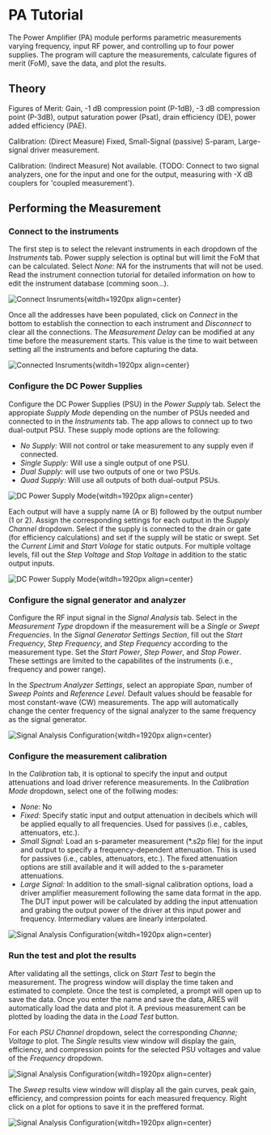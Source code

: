 # PA Tutorial

The Power Amplifier (PA) module performs parametric measurements varying frequency, input RF power, and controlling up to four power supplies. The program will capture the measurements, calculate figures of merit (FoM), save the data, and plot the results.

## Theory

Figures of Merit: Gain, -1 dB compression point (P-1dB), -3 dB compression point (P-3dB), output saturation power (Psat), drain efficiency (DE), power added efficiency (PAE).

Calibration: (Direct Measure) Fixed, Small-Signal (passive) S-param, Large-signal driver measurement.

Calibration: (Indirect Measure) Not available. (TODO: Connect to two signal analyzers, one for the input and one for the output, measuring with -X dB couplers for 'coupled measurement').


## Performing the Measurement

### Connect to the instruments

The first step is to select the relevant instruments in each dropdown of the *Instruments* tab. Power supply selection is optinal but will limit the FoM that can be calculated. Select *None: NA* for the instruments that will not be used. Read the instrument connection tutorial for detailed information on how to edit the instrument database (comming soon...).

![Connect Insruments](./assets/PA/connect_inst.png){witdh=1920px align=center}

Once all the addresses have been populated, click on *Connect* in the bottom to establish the connection to each instrument and *Disconnect* to clear all the connections. The *Measurement Delay* can be modified at any time before the measurement starts. This value is the time to wait between setting all the instruments and before capturing the data.

![Connected Insruments](./assets/PA/connected_inst.png){witdh=1920px align=center}

### Configure the DC Power Supplies

Configure the DC Power Supplies (PSU) in the *Power Supply* tab. Select the appropiate *Supply Mode* depending on the number of PSUs needed and connected to in the *Instruments* tab. The app allows to connect up to two dual-output PSU. These supply mode options are the following:

* *No Supply:* Will not control or take measurement to any supply even if connected. 
* *Single Supply:* Will use a single output of one PSU. 
* *Dual Supply:* will use two outputs of one or two PSUs.
* *Quad Supply:* Will use all outputs of both dual-output PSUs.

![DC Power Supply Mode](./assets/PA/psu_mode.png){witdh=1920px align=center}

Each output will have a supply name (A or B) followed by the output number (1 or 2). Assign the corresponding settings for each output in the *Supply Channel* dropdown. Select if the supply is connected to the drain or gate (for efficiency calculations) and set if the supply will be static or swept. Set the *Current Limit* and *Start Volage* for static outputs. For multiple voltage levels, fill out the *Step Voltage* and *Stop Voltage* in addition to the static output inputs.


![DC Power Supply Mode](./assets/PA/psu_config.png){witdh=1920px align=center}


### Configure the signal generator and analyzer

Configure the RF input signal in the *Signal Analysis* tab. Select in the *Measurement Type* dropdown if the measurement will be a *Single* or *Swept Frequencies*. In the *Signal Generator Settings Section*, fill out the *Start Frequency*, *Step Frequency*, and *Step Frequency* according to the measurement type. Set the *Start Power*, *Step Power*, and *Stop Power*. These settings are limited to the capabilites of the instruments (i.e., frequency and power range).

In the *Spectrum Analyzer Settings*, select an appropiate *Span*, number of *Sweep Points* and *Reference Level*. Default values should be feasable for most constant-wave (CW) measurements. The app will automatically change the center frequency of the signal analyzer to the same frequency as the signal generator.

![Signal Analysis Configuration](./assets/PA/signal_config.png){witdh=1920px align=center}

### Configure the measurement calibration

In the *Calibration* tab, it is optional to specify the input and output attenuations and load driver reference measurements. In the *Calibration Mode* dropdown, select one of the follwing modes:

* *None:* No 
* *Fixed:* Specify static input and output attenuation in decibels which will be applied equally to all frequencies. Used for passives (i.e., cables, attenuators, etc.).
* *Small Signal:* Load an s-parameter measurement  (*.s2p file) for the input and output to specify a frequency-dependent attenuation. This is used for passives (i.e., cables, attenuators, etc.). The fixed attenuation options are still available and it will added to the s-parameter attenuations.
* *Large Signal:* In addition to the small-signal calibration options, load a driver amplifier measurement following the same data format in the app. The DUT input power will be calculated by adding the input attenuation and grabing the output power of the driver at this input power and frequency. Intermediary values are linearly interpolated.

![Signal Analysis Configuration](./assets/PA/calibration.png){witdh=1920px align=center}

### Run the test and plot the results

After validating all the settings, click on *Start Test* to begin the measurement. The progress window will display the time taken and estimated to complete. Once the test is completed, a prompt will open up to save the data. Once you enter the name and save the data, ARES will automatically load the data and plot it. A previous measurement can be plotted by loading the data in the *Load Test* button.

For each *PSU Channel* dropdown, select the corresponding *Channe; Voltage* to plot. The *Single* results view window will display the gain, efficiency, and compression points for the selected PSU voltages and value of the *Frequency* dropdown.

![Signal Analysis Configuration](./assets/PA/demo_single.png){witdh=1920px align=center}

The *Sweep* results view window will display all the gain curves, peak gain, efficiency, and compression points for each measured frequency. Right click on a plot for options to save it in the preffered format.

![Signal Analysis Configuration](./assets/PA/demo_sweep.png){witdh=1920px align=center}

